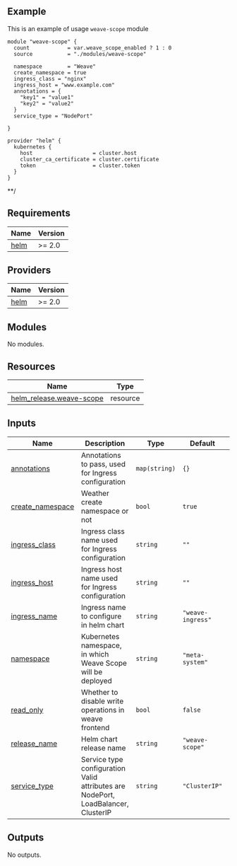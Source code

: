 <!-- BEGINNING OF PRE-COMMIT-TERRAFORM DOCS HOOK -->
## Example
This is an example of usage `weave-scope` module

```
module "weave-scope" {
  count            = var.weave_scope_enabled ? 1 : 0
  source           = "./modules/weave-scope"

  namespace        = "Weave"
  create_namespace = true
  ingress_class = "nginx"
  ingress_host = "www.example.com"
  annotations = {
    "key1" = "value1"
    "key2" = "value2"
  }
  service_type = "NodePort"

}

provider "helm" {
  kubernetes {
    host                   = cluster.host
    cluster_ca_certificate = cluster.certificate
    token                  = cluster.token
  }
}
```
**/

## Requirements

| Name | Version |
|------|---------|
| <a name="requirement_helm"></a> [helm](#requirement\_helm) | >= 2.0 |

## Providers

| Name | Version |
|------|---------|
| <a name="provider_helm"></a> [helm](#provider\_helm) | >= 2.0 |

## Modules

No modules.

## Resources

| Name | Type |
|------|------|
| [helm_release.weave-scope](https://registry.terraform.io/providers/hashicorp/helm/latest/docs/resources/release) | resource |

## Inputs

| Name | Description | Type | Default | Required |
|------|-------------|------|---------|:--------:|
| <a name="input_annotations"></a> [annotations](#input\_annotations) | Annotations to pass, used for Ingress configuration | `map(string)` | `{}` | no |
| <a name="input_create_namespace"></a> [create\_namespace](#input\_create\_namespace) | Weather create namespace or not | `bool` | `true` | no |
| <a name="input_ingress_class"></a> [ingress\_class](#input\_ingress\_class) | Ingress class name used for Ingress configuration | `string` | `""` | no |
| <a name="input_ingress_host"></a> [ingress\_host](#input\_ingress\_host) | Ingress host name used for Ingress configuration | `string` | `""` | no |
| <a name="input_ingress_name"></a> [ingress\_name](#input\_ingress\_name) | Ingress name to configure in helm chart | `string` | `"weave-ingress"` | no |
| <a name="input_namespace"></a> [namespace](#input\_namespace) | Kubernetes namespace, in which Weave Scope will be deployed | `string` | `"meta-system"` | no |
| <a name="input_read_only"></a> [read\_only](#input\_read\_only) | Whether to disable write operations in weave frontend | `bool` | `false` | no |
| <a name="input_release_name"></a> [release\_name](#input\_release\_name) | Helm chart release name | `string` | `"weave-scope"` | no |
| <a name="input_service_type"></a> [service\_type](#input\_service\_type) | Service type configuration Valid attributes are NodePort, LoadBalancer, ClusterIP | `string` | `"ClusterIP"` | no |

## Outputs

No outputs.
<!-- END OF PRE-COMMIT-TERRAFORM DOCS HOOK -->
